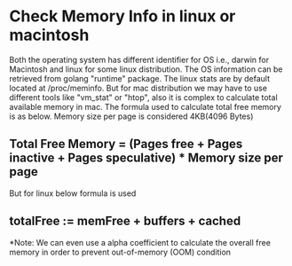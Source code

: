 # Check Memory Info in linux or macintosh

Both the operating system has different identifier for OS i.e., darwin for Macintosh and linux for some linux distribution. The OS information can be retrieved from golang "runtime" package. The linux stats are by default located at /proc/meminfo. But for mac distribution we may have to use different tools like "vm_stat" or "htop", also it is complex to calculate total available memory in mac. The formula used to calculate total free memory is as below. Memory size per page is considered 4KB(4096 Bytes)

## Total Free Memory = (Pages free + Pages inactive + Pages speculative) * Memory size per page

But for linux below formula is used

## totalFree := memFree + buffers + cached

*Note: We can even use a alpha coefficient to calculate the overall free memory in order to prevent out-of-memory (OOM) condition